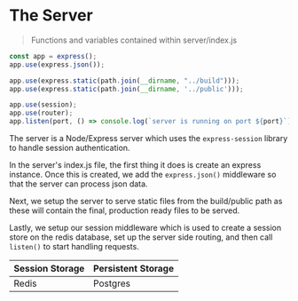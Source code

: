 # The Server

> Functions and variables contained within server/index.js

```javascript
const app = express();
app.use(express.json());

app.use(express.static(path.join(__dirname, "../build")));
app.use(express.static(path.join(__dirname, '../public')));

app.use(session);
app.use(router);
app.listen(port, () => console.log(`server is running on port ${port}`));
```

The server is a Node/Express server  which uses the <code>express-session</code> library to handle session authentication.

In the server's index.js file, the first thing it does is create an express instance. Once this is created, we add the <code>express.json()</code> middleware so that the server can process json data.

Next, we setup the server to serve static files from the build/public path as these will contain the final, production ready files to be served.

Lastly, we setup our session middleware which is used to create a session store on the redis database, set up the server side routing, and then call <code>listen()</code> to start handling requests.

Session Storage | Persistent Storage
--------------- | ------------------
Redis | Postgres